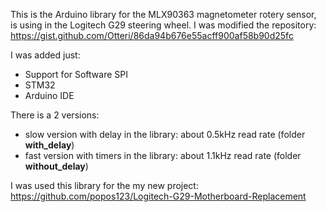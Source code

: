 This is the Arduino library for the MLX90363 magnetometer rotery sensor, is using in the Logitech G29 steering wheel.
I was modified the repository:
https://gist.github.com/Otteri/86da94b676e55acff900af58b90d25fc

I was added just:
- Support for Software SPI
- STM32
- Arduino IDE

There is a 2 versions:
- slow version with delay in the library: about 0.5kHz read rate (folder **with_delay**)
- fast version with timers in the library: about 1.1kHz read rate (folder **without_delay**)

I was used this library for the my new project:
https://github.com/popos123/Logitech-G29-Motherboard-Replacement
